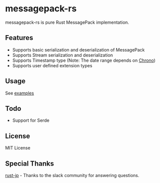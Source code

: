 # messagepack-rs
messagepack-rs is pure Rust MessagePack implementation.
## Features
- Supports basic serialization and deserialization of MessagePack
- Supports Stream serialization and deserialization
- Supports Timestamp type (Note: The date range depends on [Chrono](https://github.com/chronotope/chrono))
- Supports user defined extension types
## Usage
See [examples](https://github.com/otake84/messagepack-rs/tree/master/messagepack-rs/examples)
## Todo
- Support for Serde
## License
MIT License
## Special Thanks
[rust-jp](https://rust-jp.rs/) - Thanks to the slack community for answering questions.
